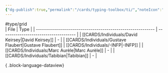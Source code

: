 ```yaml
---
{"dg-publish":true,"permalink":"/cards/typing-toolbox/ti/","noteIcon":"1","created":"2023-04-14T15:03:37.918+02:00","updated":"2023-05-28T12:58:48.376+02:00"}
---
```


#type/grid  
| File                                                        | Type                                  |
| ----------------------------------------------------------- | ------------------------------------- |
| [[CARDS/Individuals/David Keirsey\|David Keirsey]]       | \-                                    |
| [[CARDS/Individuals/Gustave Flaubert\|Gustave Flaubert]] | [[CARDS/Individuals/-INFP\|-INFP]] |
| [[CARDS/Individuals/Marc Aurèle\|Marc Aurèle]]           | \-                                    |
| [[CARDS/Individuals/Tabibian\|Tabibian]]                 | \-                                    |

{ .block-language-dataview}

